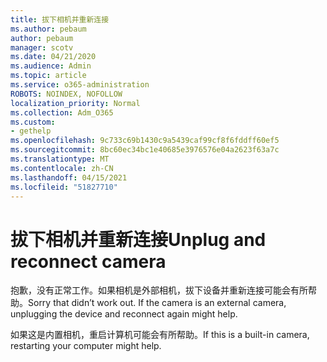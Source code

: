 ```yaml
---
title: 拔下相机并重新连接
ms.author: pebaum
author: pebaum
manager: scotv
ms.date: 04/21/2020
ms.audience: Admin
ms.topic: article
ms.service: o365-administration
ROBOTS: NOINDEX, NOFOLLOW
localization_priority: Normal
ms.collection: Adm_O365
ms.custom:
- gethelp
ms.openlocfilehash: 9c733c69b1430c9a5439caf99cf8f6fddff60ef5
ms.sourcegitcommit: 8bc60ec34bc1e40685e3976576e04a2623f63a7c
ms.translationtype: MT
ms.contentlocale: zh-CN
ms.lasthandoff: 04/15/2021
ms.locfileid: "51827710"
---
```

# <a name="unplug-and-reconnect-camera"></a><span data-ttu-id="e2c09-102">拔下相机并重新连接</span><span class="sxs-lookup"><span data-stu-id="e2c09-102">Unplug and reconnect camera</span></span>

<span data-ttu-id="e2c09-103">抱歉，没有正常工作。如果相机是外部相机，拔下设备并重新连接可能会有所帮助。</span><span class="sxs-lookup"><span data-stu-id="e2c09-103">Sorry that didn’t work out. If the camera is an external camera, unplugging the device and reconnect again might help.</span></span>

<span data-ttu-id="e2c09-104">如果这是内置相机，重启计算机可能会有所帮助。</span><span class="sxs-lookup"><span data-stu-id="e2c09-104">If this is a built-in camera, restarting your computer might help.</span></span>
